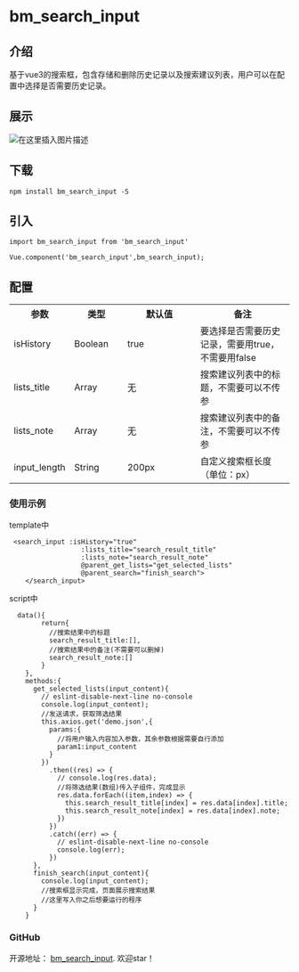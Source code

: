 # bm_search_input
## 介绍
基于vue3的搜索框，包含存储和删除历史记录以及搜索建议列表，用户可以在配置中选择是否需要历史记录。

## 展示
![在这里插入图片描述](https://img-blog.csdnimg.cn/2019083118304461.gif)

## 下载
```
npm install bm_search_input -S
```

## 引入
```
import bm_search_input from 'bm_search_input'

Vue.component('bm_search_input',bm_search_input);
```
## 配置
<table>
  <tr>
    <th width=10%>参数</th>
    <th width=20%>类型</th>
    <th width=30%>默认值</th>
    <th width="40%">备注</th>
  </tr>
  <tr>
    <td> isHistory</td>
    <td> Boolean </td>
    <td>
           true
     </td>
    <td>
    要选择是否需要历史记录，需要用true，不需要用false
    </td>
  </tr>
    <tr>
    <td> lists_title</td>
    <td> Array </td>
    <td>
           无
     </td>
    <td>
    搜索建议列表中的标题，不需要可以不传参
    </td>
  </tr>
      <tr>
    <td> lists_note</td>
    <td> Array </td>
    <td>
           无
     </td>
    <td>
    搜索建议列表中的备注，不需要可以不传参
    </td>
  </tr>
   <tr>
      <td> input_length</td>
      <td> String </td>
      <td>
             200px
       </td>
      <td>
        自定义搜索框长度（单位：px）
      </td>
    </tr>
</table>


### 使用示例
template中

```
 <search_input :isHistory="true"
                  :lists_title="search_result_title"
                  :lists_note="search_result_note"
                  @parent_get_lists="get_selected_lists"
                  @parent_search="finish_search">
    </search_input>
```
script中

```
  data(){
        return{
          //搜索结果中的标题
          search_result_title:[],
          //搜索结果中的备注(不需要可以删掉)
          search_result_note:[]
        }
    },
    methods:{
      get_selected_lists(input_content){
        // eslint-disable-next-line no-console
        console.log(input_content);
        //发送请求，获取筛选结果
        this.axios.get('demo.json',{
          params:{
            //将用户输入内容加入参数，其余参数根据需要自行添加
            param1:input_content
          }
        })
          .then((res) => {
            // console.log(res.data);
            //将筛选结果(数组)传入子组件，完成显示
            res.data.forEach((item,index) => {
              this.search_result_title[index] = res.data[index].title;
              this.search_result_note[index] = res.data[index].note;
            })
          })
          .catch((err) => {
            // eslint-disable-next-line no-console
            console.log(err);
          })
      },
      finish_search(input_content){
        console.log(input_content);
        //搜索框显示完成，页面展示搜索结果
        //这里写入你之后想要运行的程序
      }
    }
```

### GitHub
开源地址： [bm_search_input](https://github.com/BigMonkeyyy/bm_search_input.git).
欢迎star！

